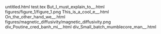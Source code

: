 untitled.html
test.tex
But_I_must_explain_to__.html
figures/figure_1/figure_1.png
This_is_a_cool_e__.html
On_the_other_hand_we__.html
figures/magnetic_diffusivity/magnetic_diffusivity.png
div_Poutine_cred_banh_mi__.html
div_Small_batch_mumblecore_man__.html